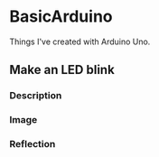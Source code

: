 # BasicArduino
Things I've created with Arduino Uno.
## Make an LED blink
### Description

### Image

### Reflection
